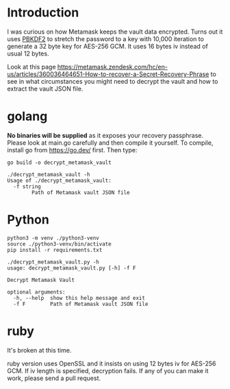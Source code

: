 # Introduction

I was curious on how Metamask keeps the vault data encrypted. Turns out it uses [PBKDF2](https://en.wikipedia.org/wiki/PBKDF2) to stretch the password to a key with 10,000 iteration to generate a 32 byte key for AES-256 GCM. It uses 16 bytes iv instead of usual 12 bytes.

Look at this page https://metamask.zendesk.com/hc/en-us/articles/360036464651-How-to-recover-a-Secret-Recovery-Phrase to see in what circumstances you might need to decrypt the vault and how to extract the vault JSON file.

# golang

**No binaries will be supplied** as it exposes your recovery passphrase. Please look at main.go carefully and then compile it yourself. To compile, install go from https://go.dev/ first. Then type:

```
go build -o decrypt_metamask_vault
```

```
./decrypt_metamask_vault -h
Usage of ./decrypt_metamask_vault:
  -f string
    	Path of Metamask vault JSON file
```

# Python

```
python3 -m venv ./python3-venv
source ./python3-venv/bin/activate
pip install -r requirements.txt
```

```
./decrypt_metamask_vault.py -h
usage: decrypt_metamask_vault.py [-h] -f F

Decrypt Metamask Vault

optional arguments:
  -h, --help  show this help message and exit
  -f F        Path of Metamask vault JSON file
```

# ruby

It's broken at this time.

ruby version uses OpenSSL and it insists on using 12 bytes iv for AES-256 GCM. If iv length is specified, decryption fails. If any of you can make it work, please send a pull request.
